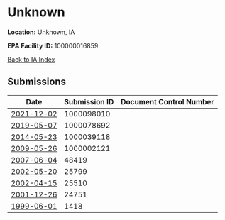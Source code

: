 # Unknown

**Location:** Unknown, IA

**EPA Facility ID:** 100000016859

[Back to IA Index](../../index.md)

## Submissions

| Date | Submission ID | Document Control Number |
|------|--------------|-------------------------|
| [2021-12-02](submissions/1000098010.md) | 1000098010 |  |
| [2019-05-07](submissions/1000078692.md) | 1000078692 |  |
| [2014-05-23](submissions/1000039118.md) | 1000039118 |  |
| [2009-05-26](submissions/1000002121.md) | 1000002121 |  |
| [2007-06-04](submissions/48419.md) | 48419 |  |
| [2002-05-20](submissions/25799.md) | 25799 |  |
| [2002-04-15](submissions/25510.md) | 25510 |  |
| [2001-12-26](submissions/24751.md) | 24751 |  |
| [1999-06-01](submissions/1418.md) | 1418 |  |

